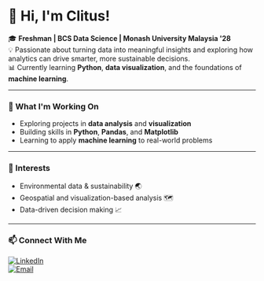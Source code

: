 # 👋 Hi, I'm Clitus!

🎓 **Freshman | BCS Data Science | Monash University Malaysia '28**  
💡 Passionate about turning data into meaningful insights and exploring how analytics can drive smarter, more sustainable decisions.  
📊 Currently learning **Python**, **data visualization**, and the foundations of **machine learning**.

---

### 🌱 What I'm Working On
- Exploring projects in **data analysis** and **visualization**  
- Building skills in **Python**, **Pandas**, and **Matplotlib**  
- Learning to apply **machine learning** to real-world problems  

---

### 🧠 Interests
- Environmental data & sustainability 🌏  
- Geospatial and visualization-based analysis 🗺️  
- Data-driven decision making 📈  

---

### 📫 Connect With Me
[![LinkedIn](https://img.shields.io/badge/LinkedIn-%23006DAE?style=for-the-badge&logo=linkedin&logoColor=white)](https://linkedin.com/in/clitusjc)  
[![Email](https://img.shields.io/badge/Email-%2331A24C?style=for-the-badge&logo=gmail&logoColor=white)](mailto:clituscolaco@gmail.com)
